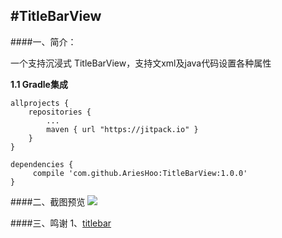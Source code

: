 #TitleBarView
--------------------------
####一、简介：

一个支持沉浸式 TitleBarView，支持文xml及java代码设置各种属性

**1.1 Gradle集成**

```
allprojects {
    repositories {
        ...
        maven { url "https://jitpack.io" }
    }
}
```

```
dependencies {
     compile 'com.github.AriesHoo:TitleBarView:1.0.0'
}
```

####二、截图预览
![](https://github.com/AriesHoo/TitleBarView/blob/master/screenshot/00.png)

####三、鸣谢
1、[titlebar](https://github.com/bacy/titlebar)
